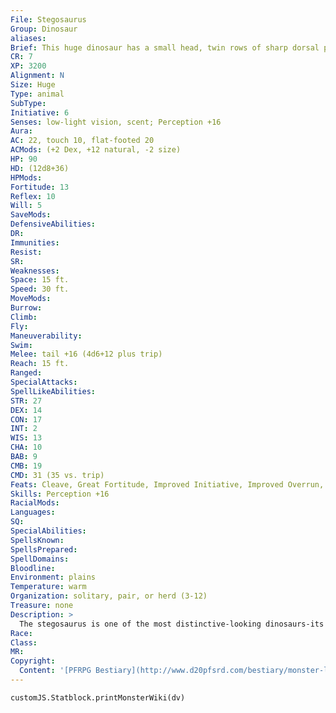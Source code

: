 ```yaml
---
File: Stegosaurus
Group: Dinosaur
aliases: 
Brief: This huge dinosaur has a small head, twin rows of sharp dorsal plates, and a muscular tail terminating in a set of bony spikes.
CR: 7
XP: 3200
Alignment: N
Size: Huge
Type: animal
SubType: 
Initiative: 6
Senses: low-light vision, scent; Perception +16
Aura: 
AC: 22, touch 10, flat-footed 20
ACMods: (+2 Dex, +12 natural, -2 size)
HP: 90
HD: (12d8+36)
HPMods: 
Fortitude: 13
Reflex: 10
Will: 5
SaveMods: 
DefensiveAbilities: 
DR: 
Immunities: 
Resist: 
SR: 
Weaknesses: 
Space: 15 ft.
Speed: 30 ft.
MoveMods: 
Burrow: 
Climb: 
Fly: 
Maneuverability: 
Swim: 
Melee: tail +16 (4d6+12 plus trip)
Reach: 15 ft.
Ranged: 
SpecialAttacks: 
SpellLikeAbilities: 
STR: 27
DEX: 14
CON: 17
INT: 2
WIS: 13
CHA: 10
BAB: 9
CMB: 19
CMD: 31 (35 vs. trip)
Feats: Cleave, Great Fortitude, Improved Initiative, Improved Overrun, Power Attack, Weapon Focus (tail)
Skills: Perception +16
RacialMods: 
Languages: 
SQ: 
SpecialAbilities: 
SpellsKnown: 
SpellsPrepared: 
SpellDomains: 
Bloodline: 
Environment: plains
Temperature: warm
Organization: solitary, pair, or herd (3-12)
Treasure: none
Description: >
  The stegosaurus is one of the most distinctive-looking dinosaurs-its twin rows of dorsal plates and spiked tail are enough to give most predators second thoughts before attacking. It is 30 feet long, 14 feet tall, and weighs 5,000 pounds. Stegosaurus Companions Starting Stats: Size Med.; Speed 30 ft.; AC +6 natural armor; Attack tail (2d6); Ability Scores Str 10, Dex 18, Con 10, Int 2, Wis 12, Cha 10; Special Qualities lowlight vision, scent. 7th-Level Adv: Size Large; AC +3 natural armor; Attack tail (2d8 plus trip); Ability Scores Str +8, Dex -2, Con +4.
Race: 
Class: 
MR: 
Copyright:
  Content: '[PFRPG Bestiary](http://www.d20pfsrd.com/bestiary/monster-listings/animals/dinosaur/stegosaurus)'
---
```

```dataviewjs
customJS.Statblock.printMonsterWiki(dv)
```
